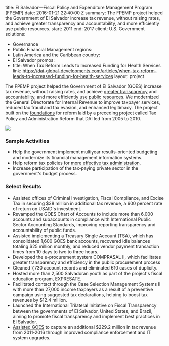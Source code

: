 
title: El Salvador—Fiscal Policy and Expenditure Management Program (FPEMP)
date: 2016-01-21 22:40:00 Z
summary: The FPEMP project helped the Government of El Salvador increase tax revenue,
  without raising rates, and achieve greater transparency and accountability, and
  more efficiently use public resources.
start: 2011
end: 2017
client: U.S. Government
solutions:
- Governance
- Public Financial Management
regions:
- Latin America and the Caribbean
country:
- El Salvador
promos:
- title: When Tax Reform Leads to Increased Funding for Health Services
  link: https://dai-global-developments.com/articles/when-tax-reform-leads-to-increased-funding-for-health-services
layout: project


The FPEMP project helped the Government of El Salvador (GOES) increase tax revenue, without raising rates, and achieve [greater transparency](http://www.transparenciaactiva.gob.sv/portal-de-transparencia-fiscal-se-renueva-y-profundiza-el-acceso-a-la-informacion-publica/) and accountability, and more efficiently [use public resources](http://www.usaid.gov/sites/default/files/documents/1865/120314_E3%20Brochure_Trifold_L_singles.pdf). We modernized the General Directorate for Internal Revenue to improve taxpayer services, reduced tax fraud and tax evasion, and enhanced legitimacy. The project built on the [foundations](http://dai-global-developments.com/articles/when-tax-reform-leads-to-increased-funding-for-health-services?utm_source=daidotcom) for reform laid by a preceding project called Tax Policy and Administration Reform that DAI led from 2005 to 2010.

![](https://assetify-dai.com/projects/salvadorinner.jpg)

### Sample Activities

* Help the government implement multiyear results-oriented budgeting and modernize its financial management information systems.
* Help reform tax policies for [more effective tax administration](http://dai-global-developments.com/articles/mitigating-instability-in-central-america?utm_source=daidotcom).
* Increase participation of the tax-paying private sector in the government's budget process.

### Select Results

* Assisted offices of Criminal Investigation, Fiscal Compliance, and Excise Tax in securing $38 million in additional tax revenue, a 600 percent rate of return on USAID's investment.
* Revamped the GOES Chart of Accounts to include more than 6,000 accounts and subaccounts in compliance with International Public Sector Accounting Standards, improving reporting transparency and accountability of public funds.
* Assisted implementing a Treasury Single Account (TSA), which has consolidated 1,600 GOES bank accounts, recovered idle balances totaling $25 million monthly, and reduced vendor payment transaction times from 10 days to two to three hours.
* Developed the e-procurement system COMPRASAL II, which facilitates greater transparency and efficiency in the public procurement process
* Cleaned 7,730 account records and eliminated 610 cases of duplicity.
* Hosted more than 2,500 Salvadoran youth as part of the project's fiscal education program, EXPRESATE.
* Facilitated contact through the Case Selection Management Systems II with more than 27,000 income taxpayers as a result of a preventive campaign using suggested tax declarations, helping to boost tax revenues by $12.4 million.
* Launched the International Trilateral Initiative on Fiscal Transparency between the governments of El Salvador, United States, and Brazil, aiming to promote fiscal transparency and implement best practices in El Salvador.
* [Assisted GOES](http://www.usglc.org/global-impact-project/stories/reforming-tax-collection-lift-communities) to capture an additional $229.2 million in tax revenue from 2011-2016 through improved compliance enforcement and IT system upgrades.
